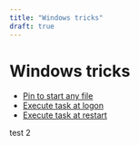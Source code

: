 ```yaml
---
title: "Windows tricks"
draft: true
---
```


# Windows tricks

- [Pin to start any file](https://answers.microsoft.com/en-us/windows/forum/all/pin-to-start-any-file-windows-10-pro/acb769bc-e5d9-4be9-8a76-0aff7cdab6c8)
- [Execute task at logon](https://www.tenforums.com/tutorials/173596-how-create-task-run-app-script-logon-windows-10-a.html)
- [Execute task at restart](https://superuser.com/questions/773651/run-a-script-just-before-shutdown-or-reboot-on-windows-home-edition)

test 2

